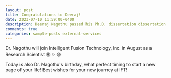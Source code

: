 ```yaml
---
layout: post
title: Congratulations to Deeraj!
date: 2023-07-10 11:59:00-0400
description: Deeraj Nagothu passed his Ph.D. dissertation dissertation on July 10, 2023. 
comments: true
categories: sample-posts external-services
---
```

Dr. Nagothu will join Intelligent Fusion Technology, Inc. in August as a Research Scientist :congratulations: :sparkles: :smile: 

Today is also Dr. Nagothu's birthday, what perfect timing to start a new page of your life! Best wishes for your new journey at IFT!  
